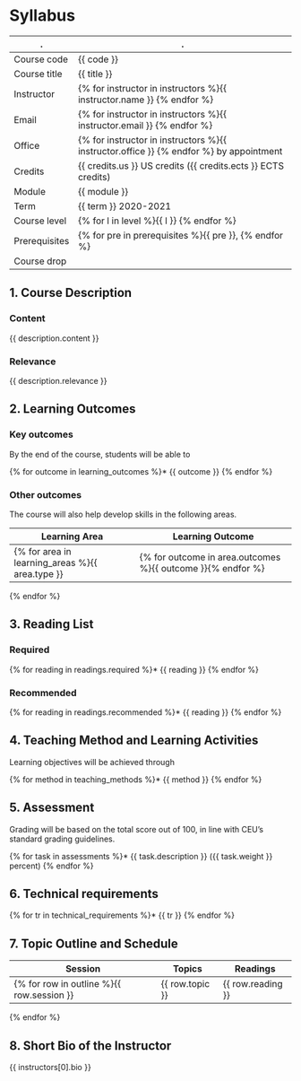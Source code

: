 # Syllabus

. | .
--|--
Course code |		{{ code }}
Course title |		{{ title }}
Instructor |		{% for instructor in instructors %}{{ instructor.name }} {% endfor %}
Email |			{% for instructor in instructors %}{{ instructor.email }} {% endfor %}
Office |			{% for instructor in instructors %}{{ instructor.office }} {% endfor %} by appointment
Credits |			{{ credits.us }} US credits ({{ credits.ects }} ECTS credits)
Module |		{{ module }}	
Term |			{{ term }} 2020-2021
Course level |		{% for l in level %}{{ l }} {% endfor %}
Prerequisites |		{% for pre in prerequisites %}{{ pre }}, {% endfor %}
Course drop	|


## 1. Course Description
### Content
{{ description.content }}

### Relevance
{{ description.relevance }}

## 2. Learning Outcomes
### Key outcomes
By the end of the course, students will be able to

{% for outcome in learning_outcomes %}* {{ outcome }}
{% endfor %}

### Other outcomes
The course will also help develop skills in the following areas.

Learning Area | Learning Outcome
--|--
{% for area in learning_areas %}{{ area.type }} | {% for outcome in area.outcomes %}{{ outcome }}{% endfor %}
{% endfor %}

## 3. Reading List
### Required
{% for reading in readings.required %}* {{ reading }}
{% endfor %} 

### Recommended
{% for reading in readings.recommended %}* {{ reading }}
{% endfor %} 

## 4. Teaching Method and Learning Activities
Learning objectives will be achieved through

{% for method in teaching_methods %}* {{ method }}
{% endfor %}

## 5. Assessment
Grading will be based on the total score out of 100, in line with CEU’s standard grading guidelines.

{% for task in assessments %}* {{ task.description }} ({{ task.weight }} percent)
{% endfor %}

## 6. Technical requirements

{% for tr in technical_requirements %}* {{ tr }}
{% endfor %}

## 7. Topic Outline and Schedule

Session | Topics | Readings
--|--|--
{% for row in outline %}{{ row.session }} | {{ row.topic }} | {{ row.reading }}
{% endfor %}

## 8. Short Bio of the Instructor
{{ instructors[0].bio }}